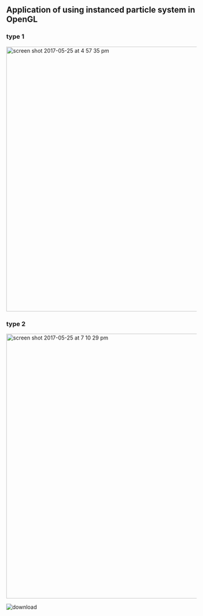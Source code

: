 ## Application of using instanced particle system in OpenGL



### type 1 
<img width="700" alt="screen shot 2017-05-25 at 4 57 35 pm" src="https://cloud.githubusercontent.com/assets/16565587/26478410/e65f83ae-4180-11e7-9ad4-26cafd1ea89e.png">

### type 2 
<img width="700" alt="screen shot 2017-05-25 at 7 10 29 pm" src="https://cloud.githubusercontent.com/assets/16565587/26478425/0718dfa0-4181-11e7-9fdd-4e38874bcef3.png">


![download](https://cloud.githubusercontent.com/assets/16565587/26479241/9addf5e0-4186-11e7-98f8-117a50b9b30d.gif)
